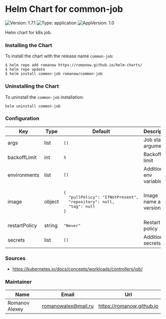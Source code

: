 # Helm Chart for common-job

![Version: 1.7.1](https://img.shields.io/badge/Version-1.7.1-informational?style=flat-square) ![Type: application](https://img.shields.io/badge/Type-application-informational?style=flat-square) ![AppVersion: 1.0](https://img.shields.io/badge/AppVersion-1.0-informational?style=flat-square)

Helm chart for k8s job.

### Installing the Chart

To install the chart with the release name `common-job`:

```shell
$ helm repo add romanow https://romanow.github.io/helm-charts/
$ helm repo update
$ helm install common-job romanow/common-job
```

### Uninstalling the Chart

To uninstall the `common-job` installation:

```shell
helm uninstall common-job
```

### Configuration

<table>
	<thead>
		<th>Key</th>
		<th>Type</th>
		<th>Default</th>
		<th>Description</th>
	</thead>
	<tbody>
		<tr>
			<td>args</td>
			<td>list</td>
			<td><pre lang="json">
[]
</pre>
</td>
			<td>Job startup arguments</td>
		</tr>
		<tr>
			<td>backoffLimit</td>
			<td>int</td>
			<td><pre lang="json">
5
</pre>
</td>
			<td>Backoff limit</td>
		</tr>
		<tr>
			<td>environments</td>
			<td>list</td>
			<td><pre lang="json">
[]
</pre>
</td>
			<td>Additional env variables</td>
		</tr>
		<tr>
			<td>image</td>
			<td>object</td>
			<td><pre lang="json">
{
  "pullPolicy": "IfNotPresent",
  "repository": null,
  "tag": null
}
</pre>
</td>
			<td>Image name and version</td>
		</tr>
		<tr>
			<td>restartPolicy</td>
			<td>string</td>
			<td><pre lang="json">
"Never"
</pre>
</td>
			<td>Restart policy</td>
		</tr>
		<tr>
			<td>secrets</td>
			<td>list</td>
			<td><pre lang="json">
[]
</pre>
</td>
			<td>Additional secrets</td>
		</tr>
	</tbody>
</table>

### Sources

* <https://kubernetes.io/docs/concepts/workloads/controllers/job/>

### Maintainer

| Name | Email | Url |
| ---- | ------ | --- |
| Romanov Alexey | <romanowalex@mail.ru> | <https://romanow.github.io> |
